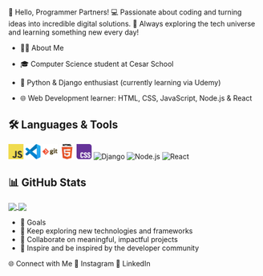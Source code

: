 👋 Hello, Programmer Partners!
💻 Passionate about coding and turning ideas into incredible digital solutions.
🚀 Always exploring the tech universe and learning something new every day!

- 👨‍💻 About Me
- 🎓 Computer Science student at Cesar School

- 🐍 Python & Django enthusiast (currently learning via Udemy)

- 🌐 Web Development learner: HTML, CSS, JavaScript, Node.js & React

## 🛠️ Languages & Tools
<p> <img height="30" src="https://raw.githubusercontent.com/github/explore/main/topics/javascript/javascript.png" alt="JavaScript"/> <img height="30" src="https://raw.githubusercontent.com/github/explore/main/topics/visual-studio-code/visual-studio-code.png" alt="VS Code"/> <img height="30" src="https://raw.githubusercontent.com/github/explore/main/topics/git/git.png" alt="Git"/> <img height="30" src="https://raw.githubusercontent.com/github/explore/main/topics/html/html.png" alt="HTML"/> <img height="30" src="https://raw.githubusercontent.com/github/explore/main/topics/css/css.png" alt="CSS"/> <img height="30" src="https://inspector.dev/wp-content/uploads/2023/04/logo-python-django.png" alt="Django"/> <img height="30" src="https://upload.wikimedia.org/wikipedia/commons/thumb/d/d9/Node.js_logo.svg/2560px-Node.js_logo.svg.png" alt="Node.js"/> <img height="30" src="https://upload.wikimedia.org/wikipedia/commons/thumb/a/a7/React-icon.svg/1200px-React-icon.svg.png" alt="React"/> </p>

## 📊 GitHub Stats
<a href="https://github.com/CaioLira18"> <img align="center" src="https://github-readme-stats.vercel.app/api/top-langs/?username=CaioLira18&layout=compact&theme=dracula"/> </a> <a href="https://github.com/CaioLira18"> <img align="center" src="https://github-readme-stats.vercel.app/api?username=CaioLira18&show_icons=true&theme=dracula"/> </a>

- 🎯 Goals
- 🚀 Keep exploring new technologies and frameworks
- 🤝 Collaborate on meaningful, impactful projects
- 🌟 Inspire and be inspired by the developer community


🌐 Connect with Me
📸 Instagram
💼 LinkedIn
